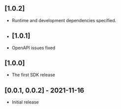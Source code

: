 ## [1.0.2]

- Runtime and development dependencies specified.

- ## [1.0.1]

- OpenAPI issues fixed

## [1.0.0]

- The first SDK release

## [0.0.1, 0.0.2] - 2021-11-16

- Initial release
